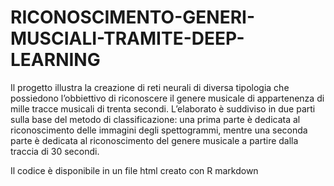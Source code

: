 # RICONOSCIMENTO-GENERI-MUSCIALI-TRAMITE-DEEP-LEARNING
Il progetto illustra la creazione di reti neurali di diversa tipologia che possiedono l’obbiettivo di riconoscere il genere musicale di appartenenza di mille tracce musicali di trenta secondi. L’elaborato è suddiviso in due parti sulla base del metodo di classificazione: una prima parte è dedicata al riconoscimento delle immagini degli spettogrammi, mentre una seconda parte è dedicata al riconoscimento del genere musicale a partire dalla traccia di 30 secondi.

Il codice è disponibile in un file html creato con R markdown
